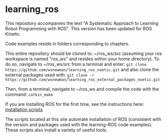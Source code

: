 # learning_ros
This repository accompanies the text "A Systematic Approach to Learning Robot Programming with ROS".  This version has been updated for ROS Kinetic.

Code examples reside in folders corresponding to chapters.

This entire repository should be cloned to: ~/ros_ws/src (assuming your ros workspace is named "ros_ws" and resides within your home directory).  To do so, navigate to ~/ros_ws/src from a terminal and enter:
`git clone https://github.com/wsnewman/learning_ros_noetic.git`
and also clone the external packages used with:
`git clone -r https://github.com/wsnewman/learning_ros_external_packages_noetic.git`

Then, from a terminal, navigate to ~/ros_ws and compile the code with the command:
`catkin_make`

If you are installing ROS for the first time, see the instructions here:
[installation scripts](//github.com/wsnewman/learning_ros_setup_scripts)

The scripts located at this site automate installation of ROS (consistent with the version and packages used with the learning-ROS code examples).  These scripts also install a variety of useful tools.


